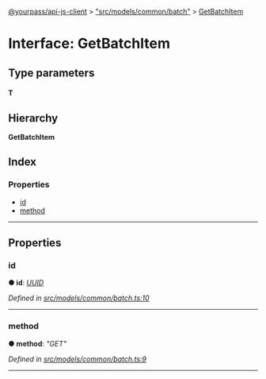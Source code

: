 [@yourpass/api-js-client](../README.md) > ["src/models/common/batch"](../modules/_src_models_common_batch_.md) > [GetBatchItem](../interfaces/_src_models_common_batch_.getbatchitem.md)

# Interface: GetBatchItem

## Type parameters
#### T 
## Hierarchy

**GetBatchItem**

## Index

### Properties

* [id](_src_models_common_batch_.getbatchitem.md#id)
* [method](_src_models_common_batch_.getbatchitem.md#method)

---

## Properties

<a id="id"></a>

###  id

**● id**: *[UUID](../modules/_src_models_common_uuid_.md#uuid)*

*Defined in [src/models/common/batch.ts:10](https://github.com/yourpass/yourpass-api-js-client/blob/b65bebe/src/models/common/batch.ts#L10)*

___
<a id="method"></a>

###  method

**● method**: *"GET"*

*Defined in [src/models/common/batch.ts:9](https://github.com/yourpass/yourpass-api-js-client/blob/b65bebe/src/models/common/batch.ts#L9)*

___

